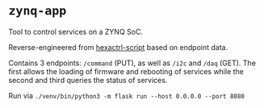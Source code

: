 # `zynq-app`

Tool to control services on a ZYNQ SoC.

Reverse-engineered from [hexactrl-script](https://gitlab.cern.ch/hgcal-daq-sw/hexactrl-sw/-/tree/ROCv3/) based on endpoint data.

Contains 3 endpoints: `/command` (PUT), as well as `/i2c` and `/daq` (GET). The first allows the loading of firmware and rebooting of services while the second and third queries the status of services.

Run via `./venv/bin/python3 -m flask run --host 0.0.0.0 --port 8080`
